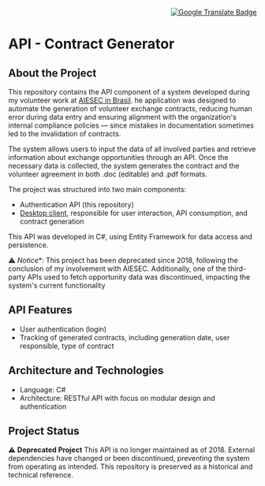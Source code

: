 <p align="right">
  <a href="https://github.com/guialmeidan/apiContratos/blob/master/README-pt.md">
    <img src="https://img.shields.io/badge/PORTUGUESE-4285F4?style=flat&logo=googletranslate&logoColor=white" alt="Google Translate Badge">
  </a>
</p>

# API - Contract Generator

## About the Project

This repository contains the API component of a system developed during my volunteer work at [AIESEC in Brasil](https://aiesec.org.br/). he application was designed to automate the generation of volunteer exchange contracts, reducing human error during data entry and ensuring alignment with the organization's internal compliance policies — since mistakes in documentation sometimes led to the invalidation of contracts.

The system allows users to input the data of all involved parties and retrieve information about exchange opportunities through an API. Once the necessary data is collected, the system generates the contract and the volunteer agreement in both .doc (editable) and .pdf formats.

The project was structured into two main components:

- Authentication API (this repository)
- [Desktop client](https://github.com/guialmeidan/ContractGenerator), responsible for user interaction, API consumption, and contract generation

This API was developed in C#, using Entity Framework for data access and persistence.

⚠️ *Notice**: This project has been deprecated since 2018, following the conclusion of my involvement with AIESEC. Additionally, one of the third-party APIs used to fetch opportunity data was discontinued, impacting the system's current functionality

## API Features

- User authentication (login)
- Tracking of generated contracts, including generation date, user responsible, type of contract

## Architecture and Technologies

- Language: C#
- Architecture: RESTful API with focus on modular design and authentication

## Project Status

⚠️ **Deprecated Project**
This API is no longer maintained as of 2018. External dependencies have changed or been discontinued, preventing the system from operating as intended. This repository is preserved as a historical and technical reference.
